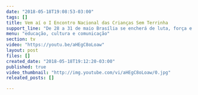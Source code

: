 ```yaml
---
date: "2018-05-18T19:08:53-03:00"
tags: []
title: Vem aí o I Encontro Nacional das Crianças Sem Terrinha
support_line: "De 28 a 31 de maio Brasília se encherá de luta, força e esperança. Mais de 1000 crianças de 8 a 12 anos se encontrarão para debater e vivenciar a infância Sem Terra."
menu: "educação, cultura e comunicação"
section: tv
video: "https://youtu.be/aHEgC8oLoaw"
layout: post
files: []
created_date: "2018-05-18T19:12:20-03:00"
published: true
video_thumbnail: "http://img.youtube.com/vi/aHEgC8oLoaw/0.jpg"
releated_posts: []

---
```

